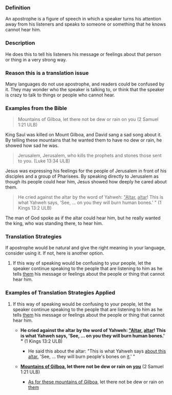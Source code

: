 
### Definition

An apostrophe is a figure of speech in which a speaker turns his attention away from his listeners and speaks to someone or something that he knows cannot hear him.

### Description

He does this to tell his listeners his message or feelings about that person or thing in a very strong way.

### Reason this is a translation issue

Many languages do not use apostrophe, and readers could be confused by it. They may wonder who the speaker is talking to, or think that the speaker is crazy to talk to things or people who cannot hear.

### Examples from the Bible

>Mountains of Gilboa, let there not be dew or rain on you  (2 Samuel 1:21 ULB)

King Saul was killed on Mount Gilboa, and David sang a sad song about it. By telling these mountains that he wanted them to have no dew or rain, he showed how sad he was.

>Jerusalem, Jerusalem, who kills the prophets and stones those sent to you.  (Luke 13:34 ULB)

Jesus was expressing his feelings for the people of Jerusalem in front of his disciples and a group of Pharisees. By speaking directly to Jerusalem as though its people could hear him, Jesus showed how deeply he cared about them.

>He cried against the altar by the word of Yahweh: <u>"Altar</u>, <u>altar</u>! This is what Yahweh says, 'See, … on you they will burn human bones.' "  (1 Kings 13:2 ULB)

The man of God spoke as if the altar could hear him, but he really wanted the king, who was standing there, to hear him.

### Translation Strategies

If apostrophe would be natural and give the right meaning in your language, consider using it. If not, here is another option.

1. If this way of speaking would be confusing to your people, let the speaker continue speaking to the people that are listening to him as he tells <u>them</u> his message or feelings about the people or thing that cannot hear him.

### Examples of Translation Strategies Applied

1. If this way of speaking would be confusing to your people, let the speaker continue speaking to the people that are listening to him as he tells <u>them</u> his message or feelings about the people or thing that cannot hear him.

    * **He cried against the altar by the word of Yahweh: <u>"Altar</u>, <u>altar</u>! This is what Yahweh says, 'See, … on you they will burn human bones.' "**  (1 Kings 13:2 ULB)
        * He said this about the altar: "This is what Yahweh says <u>about this altar.</u> 'See, … they will burn people's bones on <u>it</u>.' "

    * **<u>Mountains of Gilboa</u>, let there not be dew or rain on <u>you</u>**  (2 Samuel 1:21 ULB)
        * <u>As for these mountains of Gilboa</u>, let there not be dew or rain on <u>them</u>

